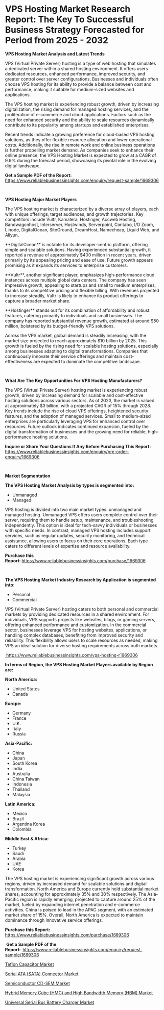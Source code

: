 <p><h1>VPS Hosting Market Research Report: The Key To Successful Business Strategy Forecasted for Period from 2025 - 2032</h1></p><p><strong>VPS Hosting Market Analysis and Latest Trends</strong></p>
<p><p>VPS (Virtual Private Server) hosting is a type of web hosting that simulates a dedicated server within a shared hosting environment. It offers users dedicated resources, enhanced performance, improved security, and greater control over server configurations. Businesses and individuals often choose VPS hosting for its ability to provide a balance between cost and performance, making it suitable for medium-sized websites and applications.</p><p>The VPS hosting market is experiencing robust growth, driven by increasing digitalization, the rising demand for managed hosting services, and the proliferation of e-commerce and cloud applications. Factors such as the need for enhanced security and the ability to scale resources dynamically contribute to its popularity among startups and established enterprises.</p><p>Recent trends indicate a growing preference for cloud-based VPS hosting solutions, as they offer flexible resource allocation and lower operational costs. Additionally, the rise in remote work and online business operations is further propelling market demand. As companies seek to enhance their online presence, the VPS Hosting Market is expected to grow at a CAGR of 9.9% during the forecast period, showcasing its pivotal role in the evolving digital landscape.</p></p>
<p><strong>Get a Sample PDF of the Report:&nbsp;</strong> <a href="https://www.reliablebusinessinsights.com/enquiry/request-sample/1669306?utm_campaign=3003&utm_medium=2&utm_source=Github&utm_content=ia&utm_term=10032025&utm_id=vps-hosting">https://www.reliablebusinessinsights.com/enquiry/request-sample/1669306</a></p>
<p>&nbsp;</p>
<p><strong>VPS Hosting Major Market Players</strong></p>
<p><p>The VPS hosting market is characterized by a diverse array of players, each with unique offerings, target audiences, and growth trajectories. Key competitors include Vultr, Kamatera, Hostinger, Accweb Hosting, Bandwagonhost, Interserver, Hostwinds, Serverpoint, Contabo, I/O Zoom, Linode, DigitalOcean, SiteGround, DreamHost, Namecheap, Liquid Web, and Aliyun.</p><p>**DigitalOcean** is notable for its developer-centric platform, offering simple and scalable solutions. Having experienced substantial growth, it reported a revenue of approximately $400 million in recent years, driven primarily by its appealing pricing and ease of use. Future growth appears promising as it expands its services to enterprise customers.</p><p>**Vultr**, another significant player, emphasizes high-performance cloud instances across multiple global data centers. The company has seen impressive growth, appealing to startups and small to medium enterprises, thanks to its competitive pricing and flexible billing. With revenues projected to increase steadily, Vultr is likely to enhance its product offerings to capture a broader market share.</p><p>**Hostinger** stands out for its combination of affordability and robust features, catering primarily to individuals and small businesses. The company has reported substantial revenue growth, estimated at around $50 million, bolstered by its budget-friendly VPS solutions.</p><p>Across the VPS market, global demand is steadily increasing, with the market size projected to reach approximately $10 billion by 2025. This growth is fueled by the rising need for scalable hosting solutions, especially among businesses adapting to digital transformations. Companies that continuously innovate their service offerings and maintain cost-effectiveness are expected to dominate the competitive landscape.</p></p>
<p>&nbsp;</p>
<p><strong>What Are The Key Opportunities For VPS Hosting Manufacturers?</strong></p>
<p><p>The VPS (Virtual Private Server) hosting market is experiencing robust growth, driven by increasing demand for scalable and cost-effective hosting solutions across various sectors. As of 2023, the market is valued at approximately $3 billion, with a projected CAGR of 15% through 2028. Key trends include the rise of cloud VPS offerings, heightened security features, and the adoption of managed services. Small to medium-sized enterprises are particularly leveraging VPS for enhanced control over resources. Future outlook indicates continued expansion, fueled by the digital transformation of businesses and the growing need for reliable, high-performance hosting solutions.</p></p>
<p><strong>Inquire or Share Your Questions If Any Before Purchasing This Report:</strong> <a href="https://www.reliablebusinessinsights.com/enquiry/pre-order-enquiry/1669306?utm_campaign=3003&utm_medium=2&utm_source=Github&utm_content=ia&utm_term=10032025&utm_id=vps-hosting">https://www.reliablebusinessinsights.com/enquiry/pre-order-enquiry/1669306</a></p>
<p>&nbsp;</p>
<p><strong>Market Segmentation</strong></p>
<p><strong>The VPS Hosting Market Analysis by types is segmented into:</strong></p>
<p><ul><li>Unmanaged</li><li>Managed</li></ul></p>
<p><p>VPS hosting is divided into two main market types: unmanaged and managed hosting. Unmanaged VPS offers users complete control over their server, requiring them to handle setup, maintenance, and troubleshooting independently. This option is ideal for tech-savvy individuals or businesses with specific needs. In contrast, managed VPS hosting includes support services, such as regular updates, security monitoring, and technical assistance, allowing users to focus on their core operations. Each type caters to different levels of expertise and resource availability.</p></p>
<p><strong>Purchase this Report:&nbsp;</strong><a href="https://www.reliablebusinessinsights.com/purchase/1669306?utm_campaign=3003&utm_medium=2&utm_source=Github&utm_content=ia&utm_term=10032025&utm_id=vps-hosting">https://www.reliablebusinessinsights.com/purchase/1669306</a></p>
<p>&nbsp;</p>
<p><strong>The VPS Hosting Market Industry Research by Application is segmented into:</strong></p>
<p><ul><li>Personal</li><li>Commercial</li></ul></p>
<p><p>VPS (Virtual Private Server) hosting caters to both personal and commercial markets by providing dedicated resources in a shared environment. For individuals, VPS supports projects like websites, blogs, or gaming servers, offering enhanced performance and customization. In the commercial sector, businesses leverage VPS for hosting websites, applications, or handling complex databases, benefiting from improved security and reliability. This flexibility allows users to scale resources as needed, making VPS an ideal solution for diverse hosting requirements across both markets.</p></p>
<p><a href="https://www.reliablebusinessinsights.com/vps-hosting-r1669306?utm_campaign=3003&utm_medium=2&utm_source=Github&utm_content=ia&utm_term=10032025&utm_id=vps-hosting">&nbsp;https://www.reliablebusinessinsights.com/vps-hosting-r1669306</a></p>
<p><strong>In terms of Region, the VPS Hosting Market Players available by Region are:</strong></p>
<p>
    <p> <strong> North America: </strong>
        <ul>
            <li>United States</li>
            <li>Canada</li>
        </ul>
        </p> 
    <p> <strong> Europe: </strong>
        <ul>
            <li>Germany</li>
            <li>France</li>
            <li>U.K.</li>
            <li>Italy</li>
            <li>Russia</li>
        </ul>
        </p> 
    <p> <strong> Asia-Pacific: </strong>
        <ul>
            <li>China</li>
            <li>Japan</li>
            <li>South Korea</li>
            <li>India</li>
            <li>Australia</li>
            <li>China Taiwan</li>
            <li>Indonesia</li>
            <li>Thailand</li>
            <li>Malaysia</li>
        </ul>
        </p> 
    <p> <strong> Latin America: </strong>
        <ul>
            <li>Mexico</li>
            <li>Brazil</li>
            <li>Argentina Korea</li>
            <li>Colombia</li>
        </ul>
        </p> 
    <p> <strong> Middle East & Africa: </strong>
        <ul>
            <li>Turkey</li>
            <li>Saudi</li>
            <li>Arabia</li>
            <li>UAE</li>
            <li>Korea</li>
        </ul>
    </p>
    </p>
<p><p>The VPS hosting market is experiencing significant growth across various regions, driven by increased demand for scalable solutions and digital transformation. North America and Europe currently hold substantial market shares, accounting for approximately 35% and 30% respectively. The Asia-Pacific region is rapidly emerging, projected to capture around 25% of the market, fueled by expanding internet penetration and e-commerce activities. China is poised to lead in the APAC segment, with an estimated market share of 15%. Overall, North America is expected to maintain dominance through innovative service offerings.</p></p>
<p><strong>Purchase this Report: </strong><a href="https://www.reliablebusinessinsights.com/purchase/1669306?utm_campaign=3003&utm_medium=2&utm_source=Github&utm_content=ia&utm_term=10032025&utm_id=vps-hosting">https://www.reliablebusinessinsights.com/purchase/1669306</a></p>
<p>&nbsp;<strong>Get a Sample PDF of the Report:&nbsp;&nbsp;</strong><a href="https://www.reliablebusinessinsights.com/enquiry/request-sample/1669306?utm_campaign=3003&utm_medium=2&utm_source=Github&utm_content=ia&utm_term=10032025&utm_id=vps-hosting">https://www.reliablebusinessinsights.com/enquiry/request-sample/1669306</a></p>
<p><strong></strong></p>
<p><p><a href="https://www.linkedin.com/pulse/future-ready-strategic-insights-global-teflon-capacitor-imsff?utm_campaign=3003&utm_medium=2&utm_source=Github&utm_content=ia&utm_term=10032025&utm_id=vps-hosting">Teflon Capacitor Market</a></p><p><a href="https://www.linkedin.com/pulse/global-serial-ata-sata-connector-market-size-andtrends-affecting-240te?utm_campaign=3003&utm_medium=2&utm_source=Github&utm_content=ia&utm_term=10032025&utm_id=vps-hosting">Serial ATA (SATA) Connector Market</a></p><p><a href="https://www.linkedin.com/pulse/semiconductor-cd-sem-market-trends-analysis-size-share-gs3bf?utm_campaign=3003&utm_medium=2&utm_source=Github&utm_content=ia&utm_term=10032025&utm_id=vps-hosting">Semiconductor CD-SEM Market</a></p><p><a href="https://www.linkedin.com/pulse/overview-hybrid-memory-cube-hmc-high-bandwidth-hbm-market-competitive-usm8f?utm_campaign=3003&utm_medium=2&utm_source=Github&utm_content=ia&utm_term=10032025&utm_id=vps-hosting">Hybrid Memory Cube (HMC) and High Bandwidth Memory (HBM) Market</a></p><p><a href="https://www.linkedin.com/pulse/universal-serial-bus-battery-charger-market-report-industry-resae?utm_campaign=3003&utm_medium=2&utm_source=Github&utm_content=ia&utm_term=10032025&utm_id=vps-hosting">Universal Serial Bus Battery Charger Market</a></p></p>